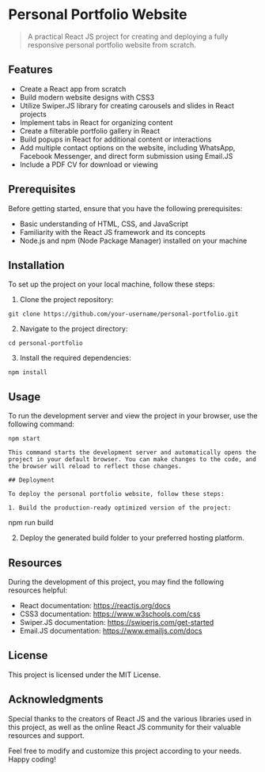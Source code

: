 # Personal Portfolio Website

> A practical React JS project for creating and deploying a fully responsive personal portfolio website from scratch.

## Features

- Create a React app from scratch
- Build modern website designs with CSS3
- Utilize Swiper.JS library for creating carousels and slides in React projects
- Implement tabs in React for organizing content
- Create a filterable portfolio gallery in React
- Build popups in React for additional content or interactions
- Add multiple contact options on the website, including WhatsApp, Facebook Messenger, and direct form submission using Email.JS
- Include a PDF CV for download or viewing

## Prerequisites

Before getting started, ensure that you have the following prerequisites:

- Basic understanding of HTML, CSS, and JavaScript
- Familiarity with the React JS framework and its concepts
- Node.js and npm (Node Package Manager) installed on your machine

## Installation

To set up the project on your local machine, follow these steps:

1. Clone the project repository:

```git clone https://github.com/your-username/personal-portfolio.git```


2. Navigate to the project directory:

```cd personal-portfolio```


3. Install the required dependencies:

```npm install```


## Usage

To run the development server and view the project in your browser, use the following command:

```
npm start

This command starts the development server and automatically opens the project in your default browser. You can make changes to the code, and the browser will reload to reflect those changes.

## Deployment

To deploy the personal portfolio website, follow these steps:

1. Build the production-ready optimized version of the project:

```
npm run build

2. Deploy the generated build folder to your preferred hosting platform.

## Resources

During the development of this project, you may find the following resources helpful:

 - React documentation: https://reactjs.org/docs
 - CSS3 documentation: https://www.w3schools.com/css
 - Swiper.JS documentation: https://swiperjs.com/get-started
 - Email.JS documentation: https://www.emailjs.com/docs

## License

This project is licensed under the MIT License.

## Acknowledgments

Special thanks to the creators of React JS and the various libraries used in this project, as well as the online React JS community for their valuable resources and support.

Feel free to modify and customize this project according to your needs. Happy coding!
